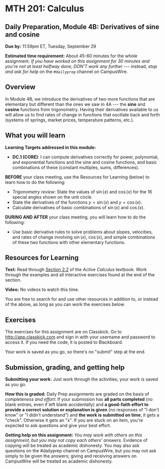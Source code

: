﻿# MTH 201: Calculus 

## Daily Preparation, Module 4B: Derivatives of sine and cosine

**Due by:** 11:59pm ET, Tuesday, September 29

**Estimated time requirement:** About 45-60 minutes for the whole assignment. *If you have worked on this assignment for 30 minutes and you're not at least halfway done, DON'T work any further* --- instead, *stop and ask for help* on the `#dailyprep` channel on CampusWire. 

## Overview 

In Module 4B, we introduce the derivatives of two more functions that are elementary but different than the ones we saw in 4A --- the **sine** and **cosine** functions from trigonometry. Having their derivatives available to us will allow us to find rates of change in functions that oscillate back and forth (systems of springs, market prices, temperature patterns, etc.). 


## What you will learn 

**Learning Targets addressed in this module:** 

- **DC.1 (CORE)**: I can compute derivatives correctly for power, polynomial, and exponential functions and the sine and cosine functions, and basic combinations of these (constant multiples, sums, differences).

**BEFORE** your class meeting, use the Resources for Learning (below) to learn how to do the following: 

- *Trigonometry review*: State the values of $\sin(x)$ and $\cos(x)$ for the 16 special angles shown on the unit circle. 
- State the derivatives of the functions $y = \sin(x)$ and $y = \cos(x)$. 
- Calculate derivatives of basic combinations of $\sin(x)$ and $\cos(x)$. 


**DURING AND AFTER** your class meeting, you will learn how to do the following: 

- Use basic derivative rules to solve problems about slopes, velocities, and rates of change involving $\sin(x)$, $\cos(x)$, and simple combinations of these two functions with other elementary functions. 


## Resources for Learning

**Text:** Read through [Section 2.2](https://activecalculus.org/single/sec-2-2-sin-cos.html) of the *Active Calculus* textbook. Work through the examples and all interactive exercises found at the end of the section. 

**Video:** No videos to watch this time. 

You are free to search for and use other resources in addition to, or instead of the above, as long as you can work the exercises below.


## Exercises

The exercises for this assignment are on Classkick. Go to http://app.classkick.com and sign in with your username and password to access it. If you need the code, it is posted to Blackboard. 

Your work is saved as you go, so there's no "submit" step at the end. 

## Submission, grading, and getting help 

**Submitting your work:** Just work through the activities; your work is saved as you go. 

**How this is graded:** Daily Prep assignments are graded on the basis of *completeness and effort*: If your submission has **all parts completed** (no blank entries, even if left blank accidentally) and **a good-faith effort to provide a correct solution or explanation is given** (no responses of "I don't know" or "I didn't understand") and **the work is submitted on time**, it gets a "check". Otherwise it gets an "x". If you are stuck on an item, you're expected to ask questions and give your best effort.  

**Getting help on this assignment:** *You may work with others on this assignment, but you may not copy each others' answers.* Evidence of copying will be treated as academic dishonesty. You may also ask questions on the #dailyprep channel on CampusWire, but you may not ask simply to be given the answers; giving and receiving answers on CampusWire will be treated as academic dishonesty.
<!--stackedit_data:
eyJoaXN0b3J5IjpbLTEyNDA1NzE3OTRdfQ==
-->